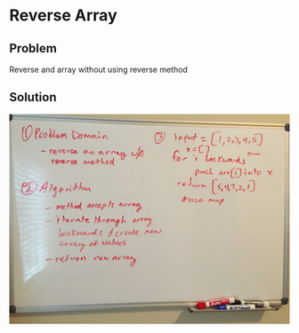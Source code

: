 # Reverse Array 

## Problem
Reverse and array without using reverse method

## Solution
![](assets/reverse-an-array.jpg)